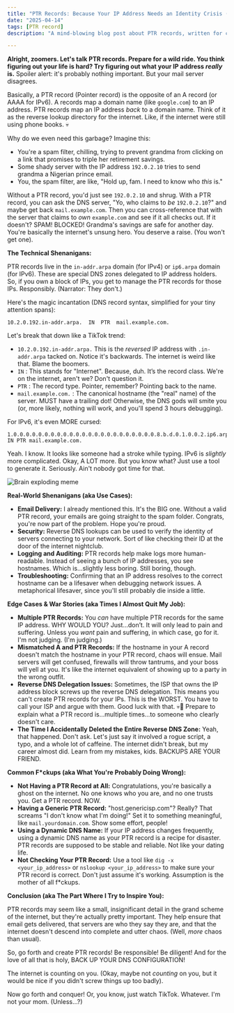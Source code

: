 ```yaml
---
title: "PTR Records: Because Your IP Address Needs an Identity Crisis (and so do you, tbh)"
date: "2025-04-14"
tags: [PTR record]
description: "A mind-blowing blog post about PTR records, written for chaotic Gen Z engineers. Prepare for existential dread mixed with networking knowledge."

---
```


**Alright, zoomers. Let's talk PTR records. Prepare for a wild ride. You think figuring out your life is hard? Try figuring out what your IP address *really* is.** Spoiler alert: it's probably nothing important. But your mail server disagrees.

Basically, a PTR record (Pointer record) is the opposite of an A record (or AAAA for IPv6). A records map a domain name (like `google.com`) to an IP address. PTR records map an IP address *back* to a domain name. Think of it as the reverse lookup directory for the internet. Like, if the internet were still using phone books. 💀

Why do we even need this garbage? Imagine this:

*   You're a spam filter, chilling, trying to prevent grandma from clicking on a link that promises to triple her retirement savings.
*   Some shady server with the IP address `192.0.2.10` tries to send grandma a Nigerian prince email.
*   You, the spam filter, are like, "Hold up, fam. I need to know who *this* is."

Without a PTR record, you'd just see `192.0.2.10` and shrug. With a PTR record, you can ask the DNS server, "Yo, who claims to *be* `192.0.2.10`?" and maybe get back `mail.example.com`. Then you can cross-reference that with the server that claims to *own* `example.com` and see if it all checks out. If it doesn't? SPAM! BLOCKED! Grandma's savings are safe for another day. You're basically the internet's unsung hero. You deserve a raise. (You won't get one).

**The Technical Shenanigans:**

PTR records live in the `in-addr.arpa` domain (for IPv4) or `ip6.arpa` domain (for IPv6). These are special DNS zones delegated to IP address holders. So, if you own a block of IPs, you get to manage the PTR records for those IPs. Responsibly. (Narrator: They don't.)

Here's the magic incantation (DNS record syntax, simplified for your tiny attention spans):

```
10.2.0.192.in-addr.arpa.  IN  PTR  mail.example.com.
```

Let's break that down like a TikTok trend:

*   `10.2.0.192.in-addr.arpa.` This is the *reversed* IP address with `.in-addr.arpa` tacked on. Notice it's backwards. The internet is weird like that. Blame the boomers.
*   `IN` : This stands for "Internet". Because, duh. It’s the record class. We're on the internet, aren't we? Don't question it.
*   `PTR` : The record type. Pointer, remember? Pointing back to the name.
*   `mail.example.com.` : The canonical hostname (the "real" name) of the server. MUST have a trailing dot! Otherwise, the DNS gods will smite you (or, more likely, nothing will work, and you'll spend 3 hours debugging).

For IPv6, it's even MORE cursed:

```
1.0.0.0.0.0.0.0.0.0.0.0.0.0.0.0.0.0.0.0.0.0.0.0.8.b.d.0.1.0.0.2.ip6.arpa. IN PTR mail.example.com.
```

Yeah. I know. It looks like someone had a stroke while typing. IPv6 is *slightly* more complicated. Okay, A LOT more. But you know what? Just use a tool to generate it. Seriously. Ain't nobody got time for that.

![Brain exploding meme](https://i.kym-cdn.com/entries/icons/original/000/033/422/cover2.jpg)

**Real-World Shenanigans (aka Use Cases):**

*   **Email Delivery:** I already mentioned this. It's the BIG one. Without a valid PTR record, your emails are going straight to the spam folder. Congrats, you're now part of the problem. Hope you're proud.
*   **Security:** Reverse DNS lookups can be used to verify the identity of servers connecting to your network. Sort of like checking their ID at the door of the internet nightclub.
*   **Logging and Auditing:** PTR records help make logs more human-readable. Instead of seeing a bunch of IP addresses, you see hostnames. Which is…slightly less boring. Still boring, though.
*   **Troubleshooting:** Confirming that an IP address resolves to the correct hostname can be a lifesaver when debugging network issues. A metaphorical lifesaver, since you'll still probably die inside a little.

**Edge Cases & War Stories (aka Times I Almost Quit My Job):**

*   **Multiple PTR Records:** You *can* have multiple PTR records for the same IP address. WHY WOULD YOU? Just…don’t. It will only lead to pain and suffering. Unless you *want* pain and suffering, in which case, go for it. I'm not judging. (I'm judging.)
*   **Mismatched A and PTR Records:** If the hostname in your A record doesn't match the hostname in your PTR record, chaos will ensue. Mail servers will get confused, firewalls will throw tantrums, and your boss will yell at you. It's like the internet equivalent of showing up to a party in the wrong outfit.
*   **Reverse DNS Delegation Issues:** Sometimes, the ISP that owns the IP address block screws up the reverse DNS delegation. This means you can't create PTR records for your IPs. This is the WORST. You have to call your ISP and argue with them. Good luck with that. 💀🙏 Prepare to explain what a PTR record is…multiple times…to someone who clearly doesn't care.
*   **The Time I Accidentally Deleted the Entire Reverse DNS Zone:** Yeah, that happened. Don't ask. Let's just say it involved a rogue script, a typo, and a whole lot of caffeine. The internet didn't break, but my career almost did. Learn from my mistakes, kids. BACKUPS ARE YOUR FRIEND.

**Common F\*ckups (aka What You're Probably Doing Wrong):**

*   **Not Having a PTR Record at All:** Congratulations, you're basically a ghost on the internet. No one knows who you are, and no one trusts you. Get a PTR record. NOW.
*   **Having a Generic PTR Record:** "host.genericisp.com"? Really? That screams "I don't know what I'm doing!" Set it to something meaningful, like `mail.yourdomain.com`. Show some effort, people!
*   **Using a Dynamic DNS Name:** If your IP address changes frequently, using a dynamic DNS name as your PTR record is a recipe for disaster. PTR records are supposed to be stable and reliable. Not like your dating life.
*   **Not Checking Your PTR Record:** Use a tool like `dig -x <your_ip_address>` or `nslookup <your_ip_address>` to make sure your PTR record is correct. Don't just assume it's working. Assumption is the mother of all f\*ckups.

**Conclusion (aka The Part Where I Try to Inspire You):**

PTR records may seem like a small, insignificant detail in the grand scheme of the internet, but they're actually pretty important. They help ensure that email gets delivered, that servers are who they say they are, and that the internet doesn't descend into complete and utter chaos. (Well, *more* chaos than usual).

So, go forth and create PTR records! Be responsible! Be diligent! And for the love of all that is holy, BACK UP YOUR DNS CONFIGURATION!

The internet is counting on you. (Okay, maybe not *counting* on you, but it would be nice if you didn't screw things up too badly).

Now go forth and conquer! Or, you know, just watch TikTok. Whatever. I'm not your mom. (Unless…?)

